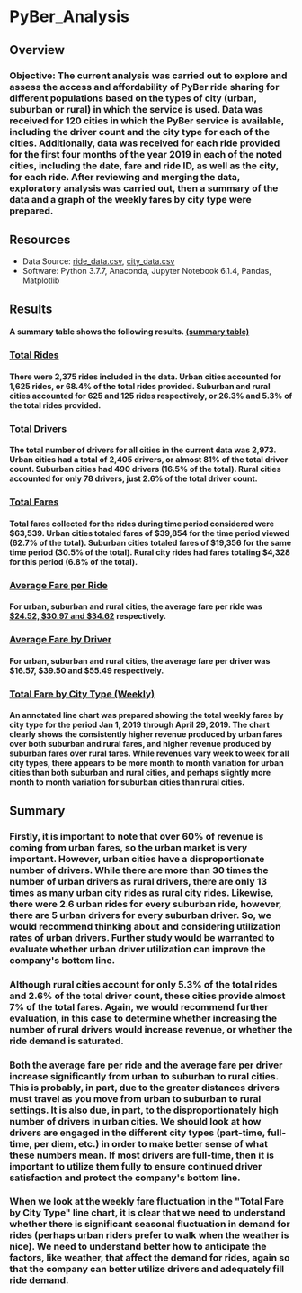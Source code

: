 # PyBer_Analysis


## Overview
### Objective: The current analysis was carried out to explore and assess the access and affordability of PyBer ride sharing for different populations based on the types of city (urban, suburban or rural) in which the service is used.  Data was received for 120 cities in which the PyBer service is available, including the driver count and the city type for each of the cities.  Additionally, data was received for each ride provided for the first four months of the year 2019 in each of the noted cities, including the date, fare and ride ID, as well as the city, for each ride.  After reviewing and merging the data, exploratory analysis was carried out, then a summary of the data and a graph of the weekly fares by city type were prepared.

## Resources
  - Data Source: [ride_data.csv](Resources/ride_data.csv), [city_data.csv](Resources/city_data.csv)
  - Software: Python 3.7.7, Anaconda, Jupyter Notebook 6.1.4, Pandas, Matplotlib


## Results
#### A summary table shows the following results. [(summary table)](analysis/Ride_sharing_summary_by_city_type.png)

### [Total Rides](analysis/Fig6.png)
#### There were 2,375 rides included in the data. Urban cities accounted for 1,625 rides, or 68.4% of the total rides provided. Suburban and rural cities accounted for 625 and 125 rides respectively, or 26.3% and 5.3% of the total rides provided.
### [Total Drivers](analysis/Fig7.png)
#### The total number of drivers for all cities in the current data was 2,973. Urban cities had a total of 2,405 drivers, or almost 81% of the total driver count.  Suburban cities had 490 drivers (16.5% of the total).  Rural cities accounted for only 78 drivers, just 2.6% of the total driver count.
### [Total Fares](analysis/Fig5.png)
#### Total fares collected for the rides during time period considered were $63,539. Urban cities totaled fares of $39,854 for the time period viewed (62.7% of the total).  Suburban cities totaled fares of $19,356 for the same time period (30.5% of the total).  Rural city rides had fares totaling $4,328 for this period (6.8% of the total).
### [Average Fare per Ride](analysis/Fig3.png)
#### For urban, suburban and rural cities, the average fare per ride was [$24.52, $30.97 and $34.62](analysis/Ride_sharing_summary_by_city_type.png) respectively.
### [Average Fare by Driver](analysis/Ride_sharing_summary_by_city_type.png)
#### For urban, suburban and rural cities, the average fare per driver was $16.57, $39.50 and $55.49 respectively.

### [Total Fare by City Type (Weekly)](analysis/PyBer_fare_summary.png)
#### An annotated line chart was prepared showing the total weekly fares by city type for the period Jan 1, 2019 through April 29, 2019.  The chart clearly shows the consistently higher revenue produced by urban fares over both suburban and rural fares, and higher revenue produced by suburban fares over rural fares.   While revenues vary week to week for all city types, there appears to be more month to month variation for urban cities than both suburban and rural cities, and perhaps slightly more month to month variation for suburban cities than rural cities.

## Summary
### Firstly, it is important to note that over 60% of revenue is coming from urban fares, so the urban market is very important.  However, urban cities have a disproportionate number of drivers.  While there are more than 30 times the number of urban drivers as rural drivers, there are only 13 times as many urban city rides as rural city rides.  Likewise, there were 2.6 urban rides for every suburban ride, however, there are 5 urban drivers for every suburban driver. So, we would recommend thinking about and considering utilization rates of urban drivers.  Further study would be warranted to evaluate whether urban driver utilization can improve the company's bottom line.
### Although rural cities account for only 5.3% of the total rides and 2.6% of the total driver count, these cities provide almost 7% of the total fares.  Again, we would recommend further evaluation, in this case to determine whether increasing the number of rural drivers would increase revenue, or whether the ride demand is saturated.
### Both the average fare per ride and the average fare per driver increase significantly from urban to suburban to rural cities.  This is probably, in part, due to the greater distances drivers must travel as you move from urban to suburban to rural settings.  It is also due, in part, to the disproportionately high number of drivers in urban cities. We should look at how drivers are engaged in the different city types (part-time, full-time, per diem, etc.) in order to make better sense of what these numbers mean.  If most drivers are full-time, then it is important to utilize them fully to ensure continued driver satisfaction and protect the company's bottom line.
### When we look at the weekly fare fluctuation in the "Total Fare by City Type" line chart, it is clear that we need to understand whether there is significant seasonal fluctuation in demand for rides (perhaps urban riders prefer to walk when the weather is nice).  We need to understand better how to anticipate the factors, like weather, that affect the demand for rides, again so that the company can better utilize drivers and adequately fill ride demand.

